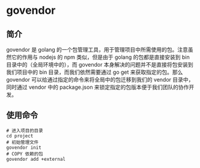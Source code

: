 # govendor

## 简介

govendor 是 golang 的一个包管理工具，用于管理项目中所需使用的包。注意虽然它的作用与 nodejs 的 npm 类似，但是由于 golang 的包都是直接安装到 bin 目录中的（全局环境中的），而 govendor 本身解决的问题并不是直接将包安装到 我们项目中的 bin 目录，而我们依然需要通过 go get 来获取指定的包。那么 govendor 可以给通过指定的命令来将全局中的包迁移到我们的 vendor 目录中，同时通过 vendor 中的 package.json 来锁定指定的包版本便于我们团队的协作开发。

## 使用命令

```shell
# 进入项目的目录
cd project 
# 初始管理文件
govendor init
# COPY 依赖的包
govendor add +external
```
